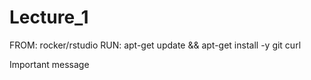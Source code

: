 # Lecture_1
FROM: rocker/rstudio
RUN: apt-get update && apt-get install -y git curl

Important message 
